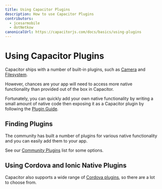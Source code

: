 ```yaml
---
title: Using Capacitor Plugins
description: How to use Capacitor Plugins
contributors:
  - jcesarmobile
  - dotNetkow
canonicalUrl: https://capacitorjs.com/docs/basics/using-plugins
---
```


# Using Capacitor Plugins

Capacitor ships with a number of built-in plugins, such as [Camera](/apis/camera.md) and [Filesystem](/apis/filesystem.md).

However, chances are your app will need to access more native functionality than provided out of the box in Capacitor.

Fortunately, you can quickly add your own native functionality by writing a small amount of native code then exposing it as a Capacitor plugin by following the [Plugin Guide](/plugins.md).

## Finding Plugins

The community has built a number of plugins for various native functionality and you can easily add them to your app.

See our [Community Plugins](/plugins/community.md) list for some options.

## Using Cordova and Ionic Native Plugins

Capacitor also supports a wide range of [Cordova plugins](/cordova/using-cordova-plugins.md), so there are a lot to choose from.
